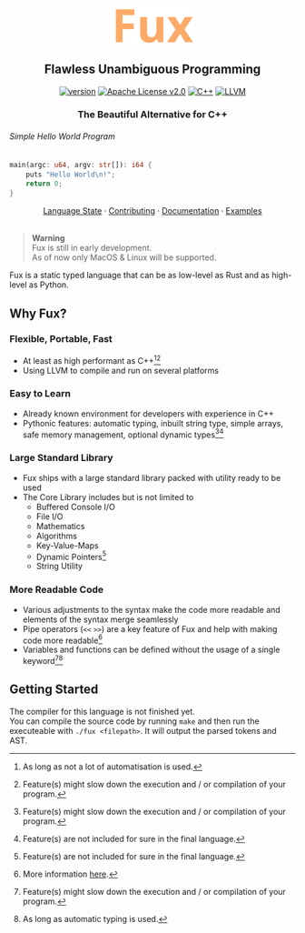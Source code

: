 <!--    colors 

"orange":   #fcaa68 (sandy brown)
"red":      #ec243c (imperial red)
"grey":     #595959 (davys grey)
"white":    #e0f2e9 (honeydew)
"purple":   #a390e4 (lavender floral)

-->

<div align="center">
<img width="150" src="./assets/fux-material-icon-435.svg" />

## Flawless Unambiguous Programming

<!-- ![total lines](https://aschey.tech/tokei/github/fuechs/fux?labelColor=151515&color=fcaa68&style=for-the-badge)x -->
[![version](https://img.shields.io/badge/pre--alpha-fcaa68?colorA=151515&style=for-the-badge)](./docs/state.md)
[![Apache License v2.0](https://img.shields.io/badge/Apache_License_v2.0-fcaa68?colorA=151515&style=for-the-badge)](./LICENSE)
[![C++][cpp-badge]](./docs/state.md)
[![LLVM][llvm-badge]](./docs/state.md)

### The Beautiful Alternative for C++

</div>
 
###### Simple Hello World Program

```rust
main(argc: u64, argv: str[]): i64 {
    puts "Hello World\n!";
    return 0;
}
```

<div align="center">
<a href="./docs/state.md">Language State</a> ·
<a href="./docs/contributing.md">Contributing</a> ·
<a href="./docs/README.md">Documentation</a> ·
<a href="./docs/examples.md">Examples</a>
</div>
<br>

> __Warning__ \
> Fux is still in early development. \
> As of now only MacOS & Linux will be supported.

Fux is a static typed language that can be as low-level as Rust and as high-level as Python.

## Why Fux?

### Flexible, Portable, Fast

- At least as high performant as C++[^1][^2]
- Using LLVM to compile and run on several platforms

### Easy to Learn

- Already known environment for developers with experience in C++
- Pythonic features: automatic typing, inbuilt string type, simple arrays, safe memory management, optional dynamic types[^2][^3]

### Large Standard Library

- Fux ships with a large standard library packed with utility ready to be used
- The Core Library includes but is not limited to
    - Buffered Console I/O
    - File I/O
    - Mathematics
    - Algorithms
    - Key-Value-Maps
    - Dynamic Pointers[^3]
    - String Utility

### More Readable Code

- Various adjustments to the syntax make the code more readable and elements of the syntax merge seamlessly
- Pipe operators (`<<` `>>`) are a key feature of Fux and help with making code more readable[^4]
- Variables and functions can be defined without the usage of a single keyword[^2][^5]

[^1]: As long as not a lot of automatisation is used.

[^2]: Feature(s) might slow down the execution and / or compilation of your program.

[^3]: Feature(s) are not included for sure in the final language.

[^4]: More information [here](./docs/README.md).

[^5]: As long as automatic typing is used.

## Getting Started

The compiler for this language is not finished yet. \
You can compile the source code by running `make` and then run the executeable with `./fux <filepath>`. It will output the parsed tokens and AST.

[llvm-badge]: https://img.shields.io/badge/LLVM-4c1717?logo=llvm&logoColor=white&style=for-the-badge
[cpp-badge]: https://img.shields.io/badge/C++-1a3b63?logo=cplusplus&logoColor=white&style=for-the-badge